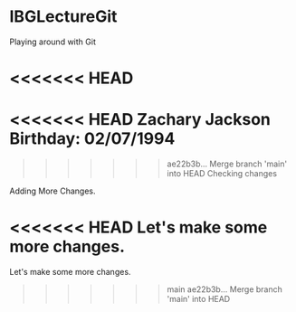 # IBGLectureGit
Playing around with Git

<<<<<<< HEAD
=======
<<<<<<< HEAD
Zachary Jackson
Birthday: 02/07/1994
=======
>>>>>>> ae22b3b... Merge branch 'main' into HEAD
Checking changes

Adding More Changes.

<<<<<<< HEAD
Let's make some more changes.
=======
Let's make some more changes.
>>>>>>> main
>>>>>>> ae22b3b... Merge branch 'main' into HEAD

